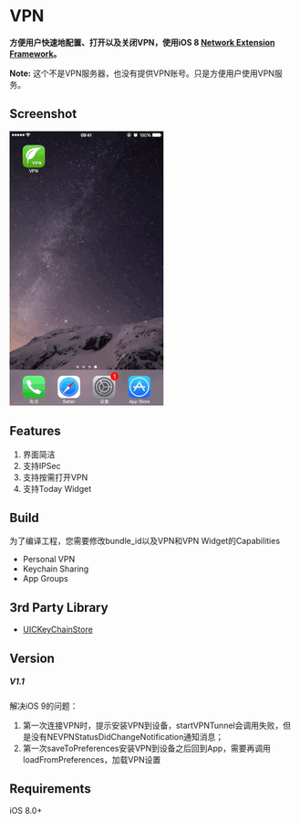# VPN

**方便用户快速地配置、打开以及关闭VPN，使用iOS 8 [Network Extension Framework](https://developer.apple.com/library/ios/documentation/NetworkExtension/Reference/Network_Extension_Framework_Reference/index.html#//apple_ref/doc/uid/TP40016234)。**

**Note:** 这个不是VPN服务器，也没有提供VPN账号。只是方便用户使用VPN服务。

## Screenshot

![](Demo.gif)

## Features

1. 界面简洁
2. 支持IPSec
3. 支持按需打开VPN
4. 支持Today Widget

## Build

为了编译工程，您需要修改bundle_id以及VPN和VPN Widget的Capabilities

+ Personal VPN
+ Keychain Sharing
+ App Groups

## 3rd Party Library

* [UICKeyChainStore](https://github.com/kishikawakatsumi/UICKeyChainStore)

## Version

##### V1.1

解决iOS 9的问题：

1. 第一次连接VPN时，提示安装VPN到设备，startVPNTunnel会调用失败，但是没有NEVPNStatusDidChangeNotification通知消息；
2. 第一次saveToPreferences安装VPN到设备之后回到App，需要再调用loadFromPreferences，加载VPN设置

## Requirements

iOS 8.0+
